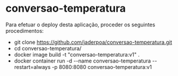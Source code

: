 # conversao-temperatura

Para efetuar o deploy desta aplicação, proceder os seguintes procedimentos:

- git clone https://github.com/jaderpoa/conversao-temperatura.git
- cd conversao-temperatura/
- docker image build -t "conversao-temperatura:v1" .
- docker container run -d --name conversao-temperatura --restart=always -p 8080:8080 conversao-temperatura:v1
